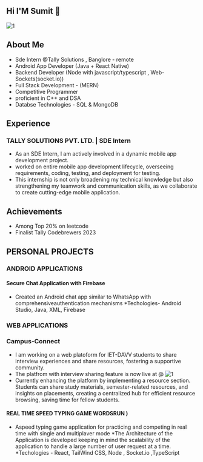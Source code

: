 ## Hi I'M Sumit 👋
![1](https://github.com/sumit-raghuwanshi97/sumit-raghuwanshi97/assets/94506472/d5383f53-218c-4cd7-a97b-f654e5a69bba)

## About Me 
* Sde Intern @Tally Solutions , Banglore - remote
* Android App Developer (Java + React Native)
* Backend Developer (Node with javascript/typescript , Web-Sockets(socket.io))
* Full Stack Development - (MERN)
* Competitive Programmer
* proficient in C++ and DSA 
* Databse Technologies - SQL & MongoDB

## Experience

### TALLY SOLUTIONS PVT. LTD. | SDE Intern
* As an SDE Intern, I am actively involved in a dynamic mobile app development project.
* worked on entire mobile app development lifecycle, overseeing requirements, coding, testing, and deployment for testing.
* This internship is not only broadening my technical knowledge but also strengthening my teamwork and communication skills, as we collaborate to create cutting-edge mobile application.

## Achievements
* Among Top 20% on leetcode
* Finalist Tally Codebrewers 2023

## PERSONAL PROJECTS 

### ANDROID APPLICATIONS
#### Secure Chat Application with Firebase
* Created an Android chat app similar to WhatsApp with comprehensiveauthentication mechanisms
*Techologies- Android Studio, Java, XML, Firebase

### WEB APPLICATIONS

### Campus-Connect
* I am working on a web platoform for IET-DAVV students to share interview experiences and share resources, fostering a supportive community.
* The platfrom with interview sharing feature is now live at @ ![1](https://campus-connect-iet.vercel.app)
* Currently enhancing the platform by implementing a resource section. Students can share study materials, semester-related resources, and insights on placements, creating a centralized hub for efficient resource browsing, saving time for fellow students.

#### REAL TIME SPEED TYPING GAME WORDSRUN )
* Aspeed typing game application for practicing and competing in real time with single and multiplaver mode
*The Architecture of the Application is developed keeping in mind the scalability of the application to handle a large number of user
request at a time.
*Techologies - React, TailWind CSS, Node , Socket.io ,TypeScript
  

<!--
**sumit-raghuwanshi97/sumit-raghuwanshi97** is a ✨ _special_ ✨ repository because its `README.md` (this file) appears on your GitHub profile.

Here are some ideas to get you started:

- 🔭 I’m currently working on ...
- 🌱 I’m currently learning ...
- 👯 I’m looking to collaborate on ...
- 🤔 I’m looking for help with ...
- 💬 Ask me about ...
- 📫 How to reach me: ...
- 😄 Pronouns: ...
- ⚡ Fun fact: ...
-->

